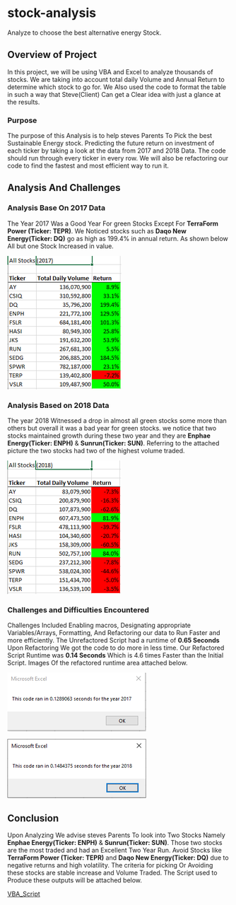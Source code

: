 # stock-analysis
Analyze to choose the best alternative energy Stock.

## Overview of Project

In this project, we will be using VBA and Excel to analyze thousands of stocks. We are taking into account total daily Volume and Annual Return to determine which stock to go for.
We Also used the code to format the table in such a way that Steve(Client) Can get a Clear idea with just a glance at the results.

### Purpose

The purpose of this Analysis is to help steves Parents To Pick the best Sustainable Energy stock. Predicting the future return on investment of each ticker by taking a look at the data from 2017 and 2018 Data. The code should run through every ticker in every row. We will also be refactoring our code to find the fastest and most efficient way to run it.

## Analysis And Challenges
### Analysis Base On 2017 Data

The Year 2017 Was a Good Year For green Stocks Except For **TerraForm Power (Ticker: TEPR)**. We Noticed stocks such as **Daqo New Energy(Ticker: DQ)** go as high as 199.4% in annual return. As shown below All but one Stock Increased in value.

![Table_2017](https://github.com/Donik22/stock-analysis/blob/main/Resources/All_Stocks_2017_Table.PNG)

### Analysis Based on 2018 Data

The year 2018 Witnessed a drop in almost all green stocks some more than others but overall it was a bad year for green stocks. we notice that two stocks maintained growth during these two year and they are **Enphae Energy(Ticker: ENPH)** & **Sunrun(Ticker: SUN)**. Referring to the attached picture the two stocks had two of the highest volume traded.

![Table_2018](https://github.com/Donik22/stock-analysis/blob/main/Resources/All_Stocks_2018_Table.PNG)

### Challenges and Difficulties Encountered

Challenges Included Enabling macros, Designating appropriate Variables/Arrays, Formatting, And Refactoring our data to Run Faster and more efficiently. The Unrefactored Script had a runtime of **0.65 Seconds** Upon Refactoring We got the code to do more in less time. Our Refactored Script Runtime was **0.14 Seconds** Which is 4.6 times Faster than the Initial Script. Images Of the refactored runtime area attached below.

![Table_2018](https://github.com/Donik22/stock-analysis/blob/main/Resources/VBA_Challenge_2017.PNG)


![Table_2018](https://github.com/Donik22/stock-analysis/blob/main/Resources/VBA_Challenge_2018.PNG)

## Conclusion
Upon Analyzing We advise steves Parents To look into Two Stocks Namely **Enphae Energy(Ticker: ENPH)** & **Sunrun(Ticker: SUN)**. Those two stocks are the most traded and had an Excellent Two Year Run. Avoid Stocks like **TerraForm Power (Ticker: TEPR)** and **Daqo New Energy(Ticker: DQ)** due to negative returns and high volatility. The criteria for picking Or Avoiding these stocks are stable increase and Volume Traded. The Script used to Produce these outputs will be attached below.

[VBA_Script](https://github.com/Donik22/stock-analysis/blob/main/VBA_Challenge.vbs)
